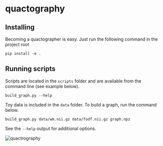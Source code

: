 # quactography

## Installing
Becoming a quactographer is easy. Just run the following command in the project root
```
pip install -e .
```

## Running scripts
Scripts are located in the `scripts` folder and are available from the command line (see example below).
```
build_graph.py --help
```

Toy data is included in the `data` folder. To build a graph, run the command below.
```
build_graph.py data/wm.nii.gz data/fodf.nii.gz graph.npz
```
See the `--help` output for additional options.

![quactrography](https://github.com/scilus/quactography/assets/2171665/cfd6da68-699f-4761-8e30-395d0d8930ec)

